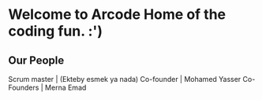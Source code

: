 # Welcome to Arcode Home of the coding fun. :')


## Our People

Scrum master | (Ekteby esmek ya nada)
Co-founder | Mohamed Yasser
Co-Founders | Merna Emad
